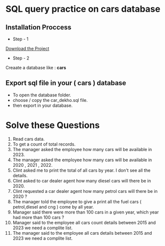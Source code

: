 # SQL query practice on cars database

## Installation Proccess
 
- Step - 1  

[Download the Project](https://github.com/code-with-Rashed/sql-practice-on-cars/archive/refs/heads/master.zip)  

- Step - 2  

Creaate a database like : <strong>cars</strong>  

## Export sql file in your ( cars ) database 
- To open the database folder. 
- choose / copy the car_dekho.sql file. 
- then export in your database.  

# Solve these Questions
1. Read cars data.
2. To get a count of total records.
3. The manager asked the employee how many cars will be available in 2023.
4. The manager asked the employee how many cars will be available in 2020 , 2021 , 2022.
5. Clint asked me to print the total of all cars by year. I don't see all the details.
6. Clint asked to car dealer agent how many diesel cars will there be in 2020.
7. Clint requested a car dealer agent how many petrol cars will there be in 2020 ?
8. The manager told the employee to give a print all the fuel cars ( petrol,diesel and cng ) come by all year.
9. Manager said there were more than 100 cars in a given year, which year had more than 100 cars ?
10. Manager said to the employee all cars count details between 2015 and 2023 we need a complite list.
11. The manager said to the employee all cars details between 2015 and 2023 we need a complite list.